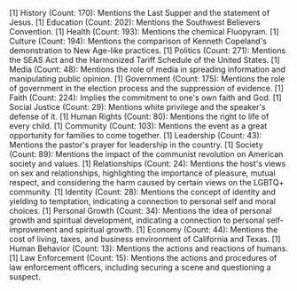 [1] History (Count: 170): Mentions the Last Supper and the statement of Jesus.
[1] Education (Count: 202): Mentions the Southwest Believers Convention.
[1] Health (Count: 193): Mentions the chemical Fluopyram.
[1] Culture (Count: 194): Mentions the comparison of Kenneth Copeland's demonstration to New Age-like practices.
[1] Politics (Count: 271): Mentions the SEAS Act and the Harmonized Tariff Schedule of the United States.
[1] Media (Count: 48): Mentions the role of media in spreading information and manipulating public opinion.
[1] Government (Count: 175): Mentions the role of government in the election process and the suppression of evidence.
[1] Faith (Count: 224): Implies the commitment to one's own faith and God.
[1] Social Justice (Count: 29): Mentions white privilege and the speaker's defense of it.
[1] Human Rights (Count: 80): Mentions the right to life of every child.
[1] Community (Count: 103): Mentions the event as a great opportunity for families to come together.
[1] Leadership (Count: 43): Mentions the pastor's prayer for leadership in the country.
[1] Society (Count: 89): Mentions the impact of the communist revolution on American society and values.
[1] Relationships (Count: 24): Mentions the host's views on sex and relationships, highlighting the importance of pleasure, mutual respect, and considering the harm caused by certain views on the LGBTQ+ community.
[1] Identity (Count: 28): Mentions the concept of identity and yielding to temptation, indicating a connection to personal self and moral choices.
[1] Personal Growth (Count: 34): Mentions the idea of personal growth and spiritual development, indicating a connection to personal self-improvement and spiritual growth.
[1] Economy (Count: 44): Mentions the cost of living, taxes, and business environment of California and Texas.
[1] Human Behavior (Count: 13): Mentions the actions and reactions of humans.
[1] Law Enforcement (Count: 15): Mentions the actions and procedures of law enforcement officers, including securing a scene and questioning a suspect.
